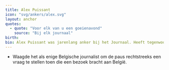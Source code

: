 ```yaml
---
title: Alex Puissant
icon: "svg/ankers/alex.svg"
layout: anchor
quotes:
  - quote: "Voor elk van u een goeienavond"
    source: "Bij elk journaal"
birth:
bio: Alex Puissant was jarenlang anker bij het Journaal. Heeft tegenwoordig een vaste stek in Italië en modereert conferenties.
---
```


* Waagde het als enige Belgische journalist om de paus rechtstreeks een vraag te stellen toen die een bezoek bracht aan België.
